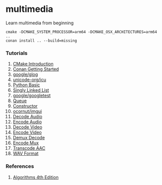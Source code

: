 # multimedia
Learn multimedia from beginning

```
cmake -DCMAKE_SYSTEM_PROCESSOR=arm64 -DCMAKE_OSX_ARCHITECTURES=arm64 ..
conan install .. --build=missing
```

### Tutorials

1. [CMake Introduction](https://cmake.org/cmake/help/latest/guide/tutorial/index.html)
2. [Conan Getting Started](https://docs.conan.io/en/latest/getting_started.html)
3. [google/glog](https://github.com/google/glog.git)
4. [unicode-org/icu](https://github.com/unicode-org/icu.git)
5. [Python Basic](https://www.python.org)
6. [Singly Linked List](https://leetcode.com/problems/merge-two-sorted-lists/)
7. [google/googletest](https://github.com/google/googletest.git)
8. [Queue](https://en.cppreference.com/w/cpp/container/queue)
9. [Constructor](https://en.cppreference.com/w/cpp/language/constructor)
10. [ocornut/imgui](https://github.com/ocornut/imgui.git)
11. [Decode Audio](https://ffmpeg.org/doxygen/trunk/decode_audio_8c-example.html)
12. [Encode Audio](https://ffmpeg.org/doxygen/trunk/encode_audio_8c-example.html)
13. [Decode Video](https://ffmpeg.org/doxygen/trunk/decode_video_8c-example.html)
14. [Encode Video](https://ffmpeg.org/doxygen/trunk/encode_video_8c-example.html)
15. [Demux Decode](https://ffmpeg.org/doxygen/trunk/demuxing_decoding_8c-example.html)
16. [Encode Mux](https://ffmpeg.org/doxygen/trunk/muxing_8c-example.html)
17. [Transcode AAC](https://ffmpeg.org/doxygen/trunk/transcode_aac_8c-example.html)
18. [WAV Format](http://soundfile.sapp.org/doc/WaveFormat/)

### References

1. [Algorithms 4th Edition](https://algs4.cs.princeton.edu/home/)
